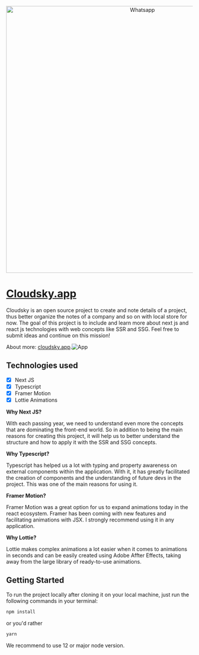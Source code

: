 <p align="center">
  <img src="https://i.imgur.com/VnIaNJp.png" width="720" title="Whatsapp">
</p>

# [Cloudsky.app](https://cloudsky.app)

Cloudsky is an open source project to create and note details of a project, thus better organize the notes of a company and so on with local store for now.
The goal of this project is to include and learn more about next js and react js technologies with web concepts like SSR and SSG. Feel free to submit ideas and continue on this mission!

About more: [cloudsky.app](https://cloudsky.app).![App](https://i.imgur.com/ueTVJyP.png)

## Technologies used

- [x] Next JS
- [x] Typescript
- [x] Framer Motion
- [x] Lottie Animations

**Why Next JS?**

With each passing year, we need to understand even more the concepts that are dominating the front-end world. So in addition to being the main reasons for creating this project, it will help us to better understand the structure and how to apply it with the SSR and SSG concepts.

**Why Typescript?**

Typescript has helped us a lot with typing and property awareness on external components within the application. With it, it has greatly facilitated the creation of components and the understanding of future devs in the project. This was one of the main reasons for using it.

**Framer Motion?**

Framer Motion was a great option for us to expand animations today in the react ecosystem. Framer has been coming with new features and facilitating animations with JSX. I strongly recommend using it in any application.

**Why Lottie?**

Lottie makes complex animations a lot easier when it comes to animations in seconds and can be easily created using Adobe Affter Effects, taking away from the large library of ready-to-use animations.

## Getting Started

To run the project locally after cloning it on your local machine, just run the following commands in your terminal:

```sh
npm install

```
or you'd rather
```sh
yarn

```
We recommend to use 12 or major node version.
